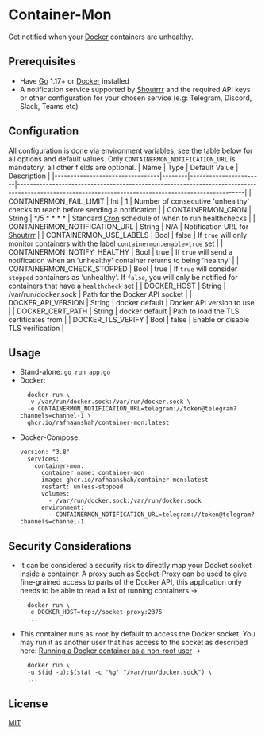 
# Container-Mon

Get notified when your [Docker](https://www.docker.com/) containers are unhealthy.

## Prerequisites
- Have [Go](https://golang.org/) 1.17+ or [Docker](https://www.docker.com/) installed
- A notification service supported by [Shoutrrr](https://containrrr.dev/shoutrrr/services/overview/) and the required API keys or other configuration for your chosen service (e.g: Telegram, Discord, Slack, Teams etc)

## Configuration
All configuration is done via environment variables, see the table below for all options and default values. Only `CONTAINERMON_NOTIFICATION_URL` is mandatory, all other fields are optional.
| Name                            | Type   | Default Value         | Description                                                                                                                                         |
|---------------------------------|--------|-----------------------|-----------------------------------------------------------------------------------------------------------------------------------------------------|
| CONTAINERMON\_FAIL\_LIMIT       | Int    | 1                     | Number of consecutive 'unhealthy' checks to reach before sending a notification                                                                     |
| CONTAINERMON\_CRON              | String | */5 * * * *           | Standard [Cron](https://crontab.guru/#*/5_*_*_*_*) schedule of when to run healthchecks                                                             |
| CONTAINERMON\_NOTIFICATION\_URL | String | N/A                   | Notification URL for [Shoutrrr](https://containrrr\.dev/shoutrrr/services/overview/)                                                                |
| CONTAINERMON\_USE\_LABELS       | Bool   | false                 | If `true` will only monitor containers with the label `containermon.enable=true` set                                                                |
| CONTAINERMON\_NOTIFY\_HEALTHY   | Bool   | true                  | If `true` will send a notification when an 'unhealthy' container returns to being 'healthy'                                                         |
| CONTAINERMON\_CHECK\_STOPPED    | Bool   | true                  | If `true` will consider `stopped` containers as 'unhealthy'\. If `false`, you will only be notified for containers that have a `healthcheck` set    |
| DOCKER\_HOST                    | String | /var/run/docker\.sock | Path for the Docker API socket                                                                                                                      |
| DOCKER\_API\_VERSION            | String | docker default        | Docker API version to use                                                                                                                           |
| DOCKER\_CERT\_PATH              | String | docker default        | Path to load the TLS certificates from                                                                                                              |
| DOCKER\_TLS\_VERIFY             | Bool   | false                 | Enable or disable TLS verification                                                                                                                  |

## Usage
- Stand-alone:
	`go run app.go`
- Docker:
  ```
	docker run \
	-v /var/run/docker.sock:/var/run/docker.sock \
	-e CONTAINERMON_NOTIFICATION_URL=telegram://token@telegram?channels=channel-1 \
	ghcr.io/rafhaanshah/container-mon:latest
  ```
- Docker-Compose:
  ```
  version: "3.8"
    services:
      container-mon:
        container_name: container-mon
        image: ghcr.io/rafhaanshah/container-mon:latest
        restart: unless-stopped
        volumes:
          - /var/run/docker.sock:/var/run/docker.sock
        environment:
          - CONTAINERMON_NOTIFICATION_URL=telegram://token@telegram?channels=channel-1
  ```

## Security Considerations
- It can be considered a security risk to directly map your Docket socket inside a container. A proxy such as [Socket-Proxy](https://github.com/Tecnativa/docker-socket-prox) can be used to give fine-grained access to parts of the Docker API, this application only needs to be able to read a list of running containers ->
  ```
	docker run \
	-e DOCKER_HOST=tcp://socket-proxy:2375
	...
   ```
- This container runs as `root` by default to access the Docker socket. You may run it as another user that has access to the socket as described here: [Running a Docker container as a non-root user](https://medium.com/redbubble/running-a-docker-container-as-a-non-root-user-7d2e00f8ee15) ->
  ```
	docker run \
	-u $(id -u):$(stat -c '%g' "/var/run/docker.sock") \
	...
   ```

## License
[MIT](https://choosealicense.com/licenses/mit/)
